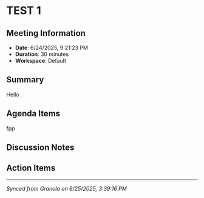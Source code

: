 # TEST 1

## Meeting Information
- **Date**: 6/24/2025, 9:21:23 PM
- **Duration**: 30 minutes
- **Workspace**: Default

## Summary
Hello



## Agenda Items



fpp



## Discussion Notes



## Action Items





---
*Synced from Granola on 6/25/2025, 3:39:16 PM*